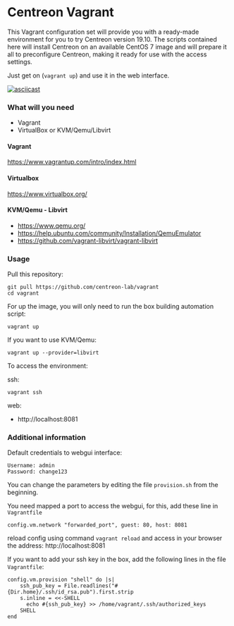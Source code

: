 # Centreon Vagrant

This Vagrant configuration set will provide you with a ready-made environment for you to try Centreon version 19.10.
The scripts contained here will install Centreon on an available CentOS 7 image and will prepare it all to preconfigure Centreon,
making it ready for use with the access settings.

Just get on (`vagrant up`) and use it in the web interface.

[![asciicast](https://asciinema.org/a/264694.svg)](https://asciinema.org/a/264694)

### What will you need

- Vagrant
- VirtualBox or KVM/Qemu/Libvirt

#### Vagrant

  https://www.vagrantup.com/intro/index.html

#### Virtualbox

  https://www.virtualbox.org/

#### KVM/Qemu - Libvirt

  - https://www.qemu.org/
  - https://help.ubuntu.com/community/Installation/QemuEmulator
  - https://github.com/vagrant-libvirt/vagrant-libvirt

### Usage

Pull this repository:
```
git pull https://github.com/centreon-lab/vagrant
cd vagrant
```

For up the image, you will only need to run the box building automation script:
```
vagrant up
```

If you want to use KVM/Qemu:
```
vagrant up --provider=libvirt
```

To access the environment:

ssh:
```
vagrant ssh
```

web:
 - http://localhost:8081

### Additional information

Default credentials to webgui interface:
```
Username: admin
Password: change123
```

You can change the parameters by editing the file `provision.sh` from the beginning.

You need mapped a port to access the webgui, for this, add these line in `Vagrantfile`
```
config.vm.network "forwarded_port", guest: 80, host: 8081
```
reload config using command `vagrant reload` and access in your browser the address: http://localhost:8081

If you want to add your ssh key in the box, add the following lines in the file `Vagrantfile`:
```
config.vm.provision "shell" do |s|
    ssh_pub_key = File.readlines("#{Dir.home}/.ssh/id_rsa.pub").first.strip
    s.inline = <<-SHELL
      echo #{ssh_pub_key} >> /home/vagrant/.ssh/authorized_keys
    SHELL
end
```
